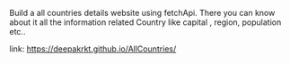 Build a all countries details website using fetchApi. There you can know about it all the information related Country like capital , region, population etc..

link: https://deepakrkt.github.io/AllCountries/

